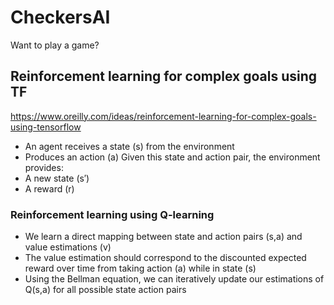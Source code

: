# CheckersAI
Want to play a game?


## Reinforcement learning for complex goals using TF
https://www.oreilly.com/ideas/reinforcement-learning-for-complex-goals-using-tensorflow
- An agent receives a state (s) from the environment
- Produces an action (a)
Given this state and action pair, the environment provides:
- A new state (s′)
- A reward (r)

### Reinforcement learning using Q-learning
- We learn a direct mapping between state and action pairs (s,a) and value estimations (v)
- The value estimation should correspond to the discounted expected reward over time from taking action (a) while in state (s)
- Using the Bellman equation, we can iteratively update our estimations of Q(s,a) for all possible state action pairs
